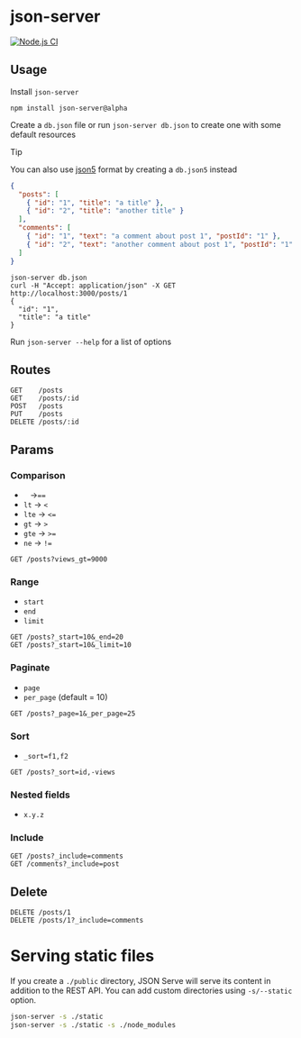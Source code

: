 # json-server

[![Node.js CI](https://github.com/typicode/json-server/actions/workflows/node.js.yml/badge.svg)](https://github.com/typicode/json-server/actions/workflows/node.js.yml)

## Usage

Install `json-server`

```shell
npm install json-server@alpha
```

Create a `db.json` file or run `json-server db.json` to create one with some default resources

> [!TIP]
> You can also use [json5](https://json5.org/) format by creating a `db.json5` instead

```json
{
  "posts": [
    { "id": "1", "title": "a title" },
    { "id": "2", "title": "another title" }
  ],
  "comments": [
    { "id": "1", "text": "a comment about post 1", "postId": "1" },
    { "id": "2", "text": "another comment about post 1", "postId": "1" }
  ]
}
```

```shell
json-server db.json
curl -H "Accept: application/json" -X GET http://localhost:3000/posts/1
{
  "id": "1",
  "title": "a title"
}
```

Run `json-server --help` for a list of options

## Routes

```
GET    /posts
GET    /posts/:id
POST   /posts
PUT    /posts
DELETE /posts/:id
```

## Params

### Comparison

- ` ` →`==`
- `lt` → `<`
- `lte` → `<=`
- `gt` → `>`
- `gte` → `>=`
- `ne` → `!=`

```
GET /posts?views_gt=9000
```

### Range

- `start`
- `end`
- `limit`

```
GET /posts?_start=10&_end=20
GET /posts?_start=10&_limit=10
```

### Paginate

- `page`
- `per_page` (default = 10)

```
GET /posts?_page=1&_per_page=25
```

### Sort

- `_sort=f1,f2`

```
GET /posts?_sort=id,-views
```

### Nested fields

- `x.y.z`

### Include

```
GET /posts?_include=comments
GET /comments?_include=post
```

## Delete

```
DELETE /posts/1
DELETE /posts/1?_include=comments
```

# Serving static files

If you create a `./public` directory, JSON Serve will serve its content in addition to the REST API. You can add custom directories using `-s/--static` option.

```sh
json-server -s ./static
json-server -s ./static -s ./node_modules
```
